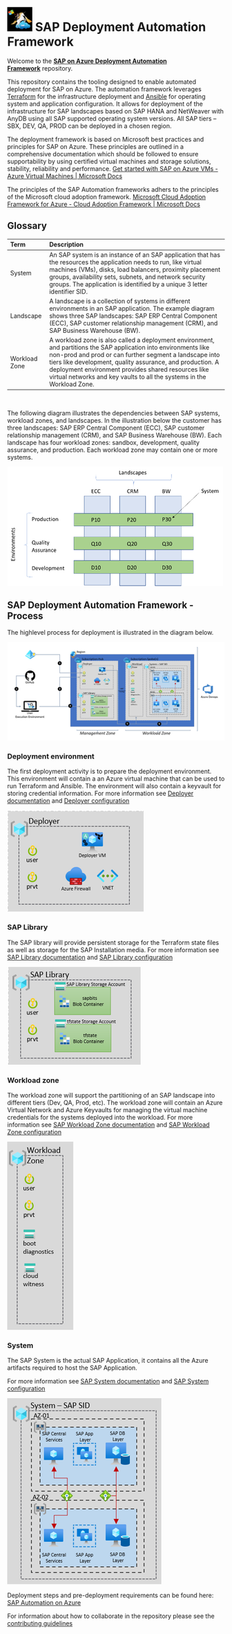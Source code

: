 # ![SAP Deployment Automation Framework](/documentation/SAP_Automation_on_Azure/assets/images/UnicornSAPBlack64x64.png) **SAP Deployment Automation Framework** #

Welcome to the [**SAP on Azure Deployment Automation Framework**](documentation/SAP_Automation_on_Azure/table_of_contents.md) repository.

This repository contains the tooling designed to enable automated deployment for SAP on Azure. The automation framework leverages [Terraform](https://www.terraform.io/) for the infrastructure deployment and [Ansible](https://www.ansible.com/) for operating system and application configuration. It allows for deployment of the infrastructure for SAP landscapes based on SAP HANA and NetWeaver with AnyDB using all SAP supported operating system versions. All SAP tiers – SBX, DEV, QA, PROD can be deployed in a chosen region.

The deployment framework is based on Microsoft best practices and principles for SAP on Azure. These principles are outlined in a comprehensive documentation which should be followed to ensure supportability by using certified virtual machines and storage solutions, stability, reliability and performance. [Get started with SAP on Azure VMs - Azure Virtual Machines | Microsoft Docs](https://docs.microsoft.com/azure/virtual-machines/workloads/sap/get-started)

The principles of the SAP Automation frameworks adhers to the principles of the Microsoft cloud adoption framework. [Microsoft Cloud Adoption Framework for Azure - Cloud Adoption Framework | Microsoft Docs](https://docs.microsoft.com/azure/cloud-adoption-framework/)

## Glossary ##

|Term           | Description|
| :-            | :-         |
|System         |An SAP system is an instance of an SAP application that has the resources the application needs to run, like virtual machines (VMs), disks, load balancers, proximity placement groups, availability sets, subnets, and network security groups. The application is identified by a unique 3 letter identifier SID.|
|Landscape      |A landscape is a collection of systems in different environments in an SAP application. The example diagram shows three SAP landscapes: SAP ERP Central Component (ECC), SAP customer relationship management (CRM), and SAP Business Warehouse (BW).|
|Workload Zone  |A workload zone is also called a deployment environment, and partitions the SAP application into environments like non-prod and prod or can further segment a landscape into tiers like development, quality assurance, and production. A deployment environment provides shared resources like virtual networks and key vaults to all the systems in the Workload Zone.  

<br>

The following diagram illustrates the dependencies between SAP systems, workload zones, and landscapes. In the illustration below the customer has three landscapes: SAP ERP Central Component (ECC), SAP customer relationship management (CRM), and SAP Business Warehouse (BW). Each landscape has four workload zones: sandbox, development, quality assurance, and production. Each workload zone may contain one or more systems.

![SAP Deployment Automation Framework - Process](/documentation/images/SAP_estate.png)

## SAP Deployment Automation Framework - Process ##

The highlevel process for deployment is illustrated in the diagram below.

![SAP Deployment Automation Framework - Process](/documentation/images/SAP-Automation_Process.png)

### **Deployment environment** ###

The first deployment activity is to prepare the deployment environment. This environment will contain a an Azure virtual machine that can be used to run Terraform and Ansible. The environment will also contain a keyvault for storing credential information. For more information see [Deployer documentation](/documentation/SAP_Automation_on_Azure/Software_Documentation/product_documentation-deployer.md) and [Deployer configuration](/documentation/SAP_Automation_on_Azure/Software_Documentation/configuration-deployer.md)

![SAP Deployment Automation Framework - Deployer](/documentation/images/deployer.png)

### **SAP Library** ###

The SAP library will provide persistent storage for the Terraform state files as well as storage for the SAP Installation media. For more information see [SAP Library documentation](/documentation/SAP_Automation_on_Azure/Software_Documentation/product_documentation-sap_library.md) and [SAP Library configuration](/documentation/SAP_Automation_on_Azure/Software_Documentation/configuration-sap_library.md)

![SAP Deployment Automation Framework - Library](/documentation/images/library.png)

### **Workload zone** ###

The workload zone will support the partitioning of an SAP landscape into different tiers (Dev, QA, Prod, etc). The workload zone will contain an Azure Virtual Network and Azure Keyvaults for managing the virtual machine credentials for the systems deployed into the workload. For more information see [SAP Workload Zone documentation](/documentation/SAP_Automation_on_Azure/Software_Documentation/product_documentation-sapworkloadzone.md) and [SAP Workload Zone configuration](/documentation/SAP_Automation_on_Azure/Software_Documentation/configuration-sap_workloadzone.md)

![SAP Deployment Automation Framework - Workload zone](/documentation/images/workload_zone.png)

### **System** ###

The SAP System is the actual SAP Application, it contains all the Azure artifacts required to host the SAP Application.

For more information see [SAP System documentation](/documentation/SAP_Automation_on_Azure/Software_Documentation/product_documentation-sap_deployment_unit.md) and [SAP System configuration](/documentation/SAP_Automation_on_Azure/Software_Documentation/configuration--sap_deployment_unit.md)

![SAP Deployment Automation Framework - Workload zone](/documentation/images/system.png)

Deployment steps and pre-deployment requirements can be found here: [SAP Automation on Azure](documentation/SAP_Automation_on_Azure)

For information about how to collaborate in the repository please see the [contributing guidelines](contributions.md)
